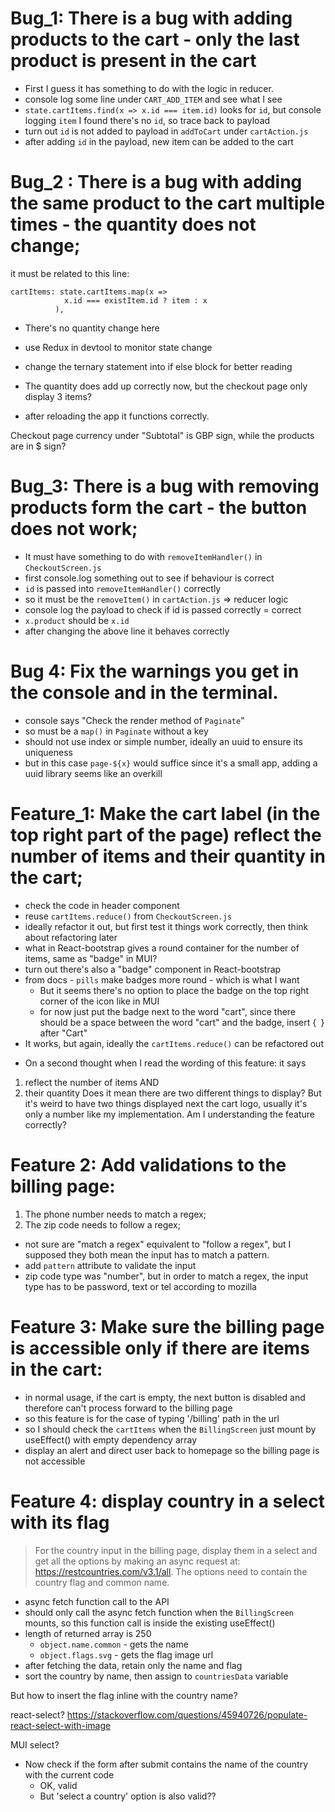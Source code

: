 # Bug_1: There is a bug with adding products to the cart - only the last product is present in the cart

- First I guess it has something to do with the logic in reducer.
- console log some line under `CART_ADD_ITEM` and see what I see
- `state.cartItems.find(x => x.id === item.id)` looks for `id`, but console logging `item` I found there's no `id`, so trace back to payload
- turn out `id` is not added to payload in `addToCart` under `cartAction.js`
- after adding `id` in the payload, new item can be added to the cart

# Bug_2 : There is a bug with adding the same product to the cart multiple times - the quantity does not change;

it must be related to this line:
```
cartItems: state.cartItems.map(x =>
            x.id === existItem.id ? item : x
          ),
```
- There's no quantity change here
- use Redux in devtool to monitor state change
- change the ternary statement into if else block for better reading

- The quantity does add up correctly now, but the checkout page only display 3 items?
- after reloading the app it functions correctly.

Checkout page currency under "Subtotal" is GBP sign, while the products are in $ sign?

# Bug_3: There is a bug with removing products form the cart - the button does not work;

- It must have something to do with `removeItemHandler()` in `CheckoutScreen.js`
- first console.log something out to see if behaviour is correct
- `id` is passed into `removeItemHandler()` correctly 
- so it must be the `removeItem()` in `cartAction.js` => reducer logic
- console log the payload to check if id is passed correctly = correct
- `x.product` should be `x.id`
- after changing the above line it behaves correctly

# Bug 4: Fix the warnings you get in the console and in the terminal.
- console says "Check the render method of `Paginate`"
- so must be a `map()` in `Paginate` without a key
- should not use index or simple number, ideally an uuid to ensure its uniqueness
- but in this case `page-${x}` would suffice since it's a small app, adding a uuid library seems like an overkill

# Feature_1: Make the cart label (in the top right part of the page) reflect the number of items and their quantity in the cart;
- check the code in header component
- reuse `cartItems.reduce()` from `CheckoutScreen.js`
- ideally refactor it out, but first test it things work correctly, then think about refactoring later
- what in React-bootstrap gives a round container for the number of items, same as "badge" in MUI?
- turn out there's also a "badge" component in React-bootstrap
- from docs - `pills` make badges more round - which is what I want
  - But it seems there's no option to place the badge on the top right corner of the icon like in MUI
  - for now just put the badge next to the word "cart", since there should be a space between the word "cart" and the badge, insert {` `} after "Cart"
- It works, but again, ideally the `cartItems.reduce()` can be refactored out

* On a second thought when I read the wording of this feature: it says 
1. reflect the number of items AND
2. their quantity
Does it mean there are two different things to display? But it's weird to have two things displayed next the cart logo, usually it's only a number like my implementation. Am I understanding the feature correctly?

# Feature 2: Add validations to the billing page:
1. The phone number needs to match a regex;
2. The zip code needs to follow a regex;
- not sure are "match a regex" equivalent to "follow a regex", but I supposed they both mean the input has to match a pattern.
- add `pattern` attribute to validate the input
- zip code type was "number", but in order to match a regex, the input type has to be password, text or tel according to mozilla 

# Feature 3: Make sure the billing page is accessible only if there are items in the cart:
- in normal usage, if the cart is empty, the next button is disabled and therefore can't process forward to the billing page
- so this feature is for the case of typing '/billing' path in the url
- so I should check the `cartItems` when the `BillingScreen` just mount by useEffect() with empty dependency array
- display an alert and direct user back to homepage so the billing page is not accessible

# Feature 4: display country in a select with its flag
> For the country input in the billing page, display them in a select and get all the options by making an async request at: https://restcountries.com/v3.1/all. The options need to contain the country flag and common name.

- async fetch function call to the API
- should only call the async fetch function when the `BillingScreen` mounts, so this function call is inside the existing useEffect()
- length of returned array is 250
  - `object.name.common` - gets the name
  - `object.flags.svg` - gets the flag image url
- after fetching the data, retain only the name and flag
- sort the country by name, then assign to `countriesData` variable

But how to insert the flag inline with the country name?

react-select?
https://stackoverflow.com/questions/45940726/populate-react-select-with-image

MUI select?

- Now check if the form after submit contains the name of the country with the current code
  - OK, valid
  - But 'select a country' option is also valid??


